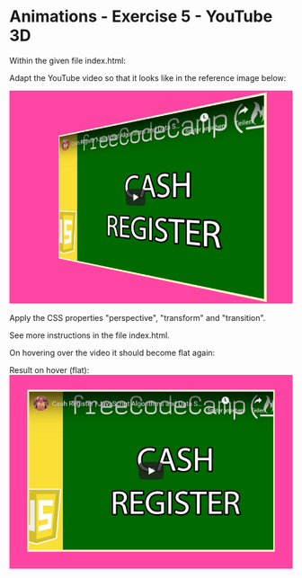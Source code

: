 # Animations - Exercise 5 - YouTube 3D

Within the given file index.html:

Adapt the YouTube video so that it looks like in the reference image below:

![Result](result_normal.png)

Apply the CSS properties "perspective", "transform" and "transition".

See more instructions in the file index.html.

On hovering over the video it should become flat again:

Result on hover (flat):
![Result hover](result_hover.png)
